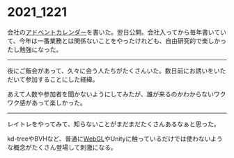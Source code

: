 # 2021_1221

会社の[アドベントカレンダー](http://d.hatena.ne.jp/keyword/%A5%A2%A5%C9%A5%D9%A5%F3%A5%C8%A5%AB%A5%EC%A5%F3%A5%C0%A1%BC)を書いた。翌日公開。会社入ってから毎年書いていて、今年は一番業務とは関係ないことをやったけれども、自由研究的で楽しかったし勉強になった。

* * *

夜にご飯会があって、久々に会う人たちがたくさんいた。数日前にお誘いをいただいて参加することにした経緯。

あえて人数や参加者を聞かないようにしてみたが、誰が来るのかわからないワクワク感があって楽しかった。

* * *

レイトレをやってみて、知らないことがまだまだたくさんあるなぁと思った。

kd-treeやBVHなど、普通に[WebGL](http://d.hatena.ne.jp/keyword/WebGL)やUnityに触っているだけでは使わないような概念がたくさん登場して刺激になる。